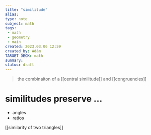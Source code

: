 ```yaml
---
title: "similitude"
alias: 
type: note
subject: math
tags:
 - math
 - geometry
 - main
created: 2023.03.06 12:59
created_by: Ádám
TARGET DECK: math
summary: 
status: draft
---
```

>the combinaiton of a [[central similitude]] and [[congruencies]] 

# similitudes preserve …
- angles
- ratios

[[similarity of two triangles]]